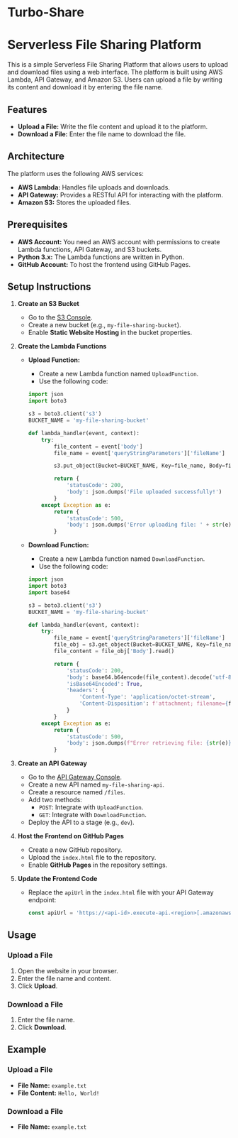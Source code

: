 # Turbo-Share
# Serverless File Sharing Platform

This is a simple Serverless File Sharing Platform that allows users to upload and download files using a web interface. The platform is built using AWS Lambda, API Gateway, and Amazon S3. Users can upload a file by writing its content and download it by entering the file name.

## Features

* **Upload a File:** Write the file content and upload it to the platform.
* **Download a File:** Enter the file name to download the file.

## Architecture

The platform uses the following AWS services:

* **AWS Lambda:** Handles file uploads and downloads.
* **API Gateway:** Provides a RESTful API for interacting with the platform.
* **Amazon S3:** Stores the uploaded files.

## Prerequisites

* **AWS Account:** You need an AWS account with permissions to create Lambda functions, API Gateway, and S3 buckets.
* **Python 3.x:** The Lambda functions are written in Python.
* **GitHub Account:** To host the frontend using GitHub Pages.

## Setup Instructions

1.  **Create an S3 Bucket**
    * Go to the [S3 Console](https://console.aws.amazon.com/s3/).
    * Create a new bucket (e.g., `my-file-sharing-bucket`).
    * Enable **Static Website Hosting** in the bucket properties.

2.  **Create the Lambda Functions**

    * **Upload Function:**
        * Create a new Lambda function named `UploadFunction`.
        * Use the following code:

        ```python
        import json
        import boto3

        s3 = boto3.client('s3')
        BUCKET_NAME = 'my-file-sharing-bucket'

        def lambda_handler(event, context):
            try:
                file_content = event['body']
                file_name = event['queryStringParameters']['fileName']

                s3.put_object(Bucket=BUCKET_NAME, Key=file_name, Body=file_content)

                return {
                    'statusCode': 200,
                    'body': json.dumps('File uploaded successfully!')
                }
            except Exception as e:
                return {
                    'statusCode': 500,
                    'body': json.dumps('Error uploading file: ' + str(e))
                }
        ```

    * **Download Function:**
        * Create a new Lambda function named `DownloadFunction`.
        * Use the following code:

        ```python
        import json
        import boto3
        import base64

        s3 = boto3.client('s3')
        BUCKET_NAME = 'my-file-sharing-bucket'

        def lambda_handler(event, context):
            try:
                file_name = event['queryStringParameters']['fileName']
                file_obj = s3.get_object(Bucket=BUCKET_NAME, Key=file_name)
                file_content = file_obj['Body'].read()

                return {
                    'statusCode': 200,
                    'body': base64.b64encode(file_content).decode('utf-8'),
                    'isBase64Encoded': True,
                    'headers': {
                        'Content-Type': 'application/octet-stream',
                        'Content-Disposition': f'attachment; filename={file_name}'
                    }
                }
            except Exception as e:
                return {
                    'statusCode': 500,
                    'body': json.dumps(f"Error retrieving file: {str(e)}")
                }
        ```

3.  **Create an API Gateway**
    * Go to the [API Gateway Console](https://console.aws.amazon.com/apigateway/home).
    * Create a new API named `my-file-sharing-api`.
    * Create a resource named `/files`.
    * Add two methods:
        * `POST`: Integrate with `UploadFunction`.
        * `GET`: Integrate with `DownloadFunction`.
    * Deploy the API to a stage (e.g., `dev`).

4.  **Host the Frontend on GitHub Pages**
    * Create a new GitHub repository.
    * Upload the `index.html` file to the repository.
    * Enable **GitHub Pages** in the repository settings.

5.  **Update the Frontend Code**
    * Replace the `apiUrl` in the `index.html` file with your API Gateway endpoint:

        ```javascript
        const apiUrl = 'https://<api-id>.execute-api.<region>[.amazonaws.com/dev/files](https://www.google.com/search?q=https://.amazonaws.com/dev/files)';
        ```

## Usage

### Upload a File

1.  Open the website in your browser.
2.  Enter the file name and content.
3.  Click **Upload**.

### Download a File

1.  Enter the file name.
2.  Click **Download**.

## Example

### Upload a File

* **File Name:** `example.txt`
* **File Content:** `Hello, World!`

### Download a File

* **File Name:** `example.txt`
